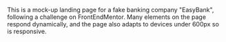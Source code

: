 This is a mock-up landing page for a fake banking company "EasyBank", following a challenge on FrontEndMentor. Many elements on the page respond dynamically, and the page also adapts to devices under 600px so is responsive.

